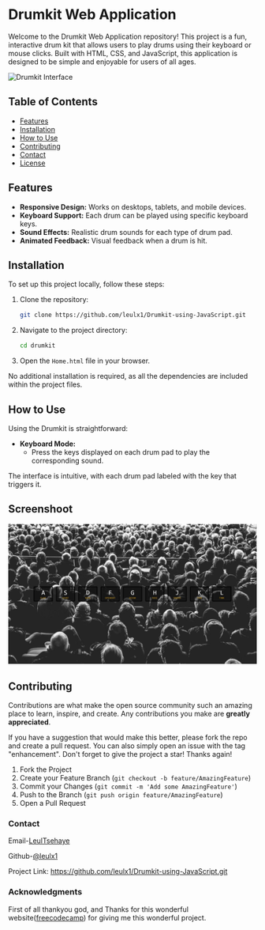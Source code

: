 # Drumkit Web Application

Welcome to the Drumkit Web Application repository! This project is a fun, interactive drum kit that allows users to play drums using their keyboard or mouse clicks. Built with HTML, CSS, and JavaScript, this application is designed to be simple and enjoyable for users of all ages.

![Drumkit Interface](screenshot.png)

## Table of Contents

- [Features](#features)
- [Installation](#installation)
- [How to Use](#how-to-use)
- [Contributing](#contributing)
- [Contact](#contact)
- [License](#license)

## Features

- **Responsive Design:** Works on desktops, tablets, and mobile devices.
- **Keyboard Support:** Each drum can be played using specific keyboard keys.
- **Sound Effects:** Realistic drum sounds for each type of drum pad.
- **Animated Feedback:** Visual feedback when a drum is hit.

## Installation

To set up this project locally, follow these steps:

1. Clone the repository:
   ```bash
   git clone https://github.com/leulx1/Drumkit-using-JavaScript.git
   ```
2. Navigate to the project directory:
   ```bash
   cd drumkit
   ```
3. Open the `Home.html` file in your browser.

No additional installation is required, as all the dependencies are included within the project files.

## How to Use

Using the Drumkit is straightforward:

- **Keyboard Mode:**
  - Press the keys displayed on each drum pad to play the corresponding sound.

The interface is intuitive, with each drum pad labeled with the key that triggers it.

## Screenshoot

<img src="./Screenshoot/img.JPG">

## Contributing

Contributions are what make the open source community such an amazing place to learn, inspire, and create. Any contributions you make are **greatly appreciated**.

If you have a suggestion that would make this better, please fork the repo and create a pull request. You can also simply open an issue with the tag "enhancement".
Don't forget to give the project a star! Thanks again!

1. Fork the Project
2. Create your Feature Branch (`git checkout -b feature/AmazingFeature`)
3. Commit your Changes (`git commit -m 'Add some AmazingFeature'`)
4. Push to the Branch (`git push origin feature/AmazingFeature`)
5. Open a Pull Request

### Contact

Email-[LeulTsehaye](leultsehaye123@gmail.com)

Github-[@leulx1](https://github.com/leulx1)

Project Link: https://github.com/leulx1/Drumkit-using-JavaScript.git

### Acknowledgments

First of all thankyou god, and Thanks for this wonderful website([freecodecamp](https://freecodecamp.org)) for giving me this wonderful project.
